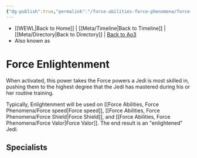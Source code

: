 ```yaml
---
{"dg-publish":true,"permalink":"/force-abilities-force-phenomena/force-enlightenment/"}
---
```


- [[WEWL\|Back to Home]] | [[Meta/Timeline\|Back to Timeline]] | [[Meta/Directory\|Back to Directory]] | [Back to Ao3](https://archiveofourown.org/works/19334440/chapters/45992584)
- Also known as 

# Force Enlightenment 
When activated, this power takes the Force powers a Jedi is most skilled in, pushing them to the highest degree that the Jedi has mastered during his or her routine training. 

Typically, Enlightenment will be used on [[Force Abilities, Force Phenomena/Force speed\|Force speed]], [[Force Abilities, Force Phenomena/Force Shield\|Force Shield]], and [[Force Abilities, Force Phenomena/Force Valor\|Force Valor]]. The end result is an "enlightened" Jedi.  

**Specialists**
- 